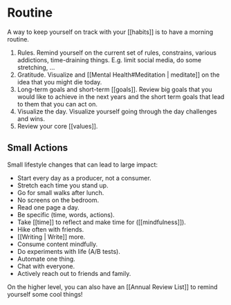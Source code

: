# Routine

A way to keep yourself on track with your [[habits]] is to have a morning routine.

1. Rules. Remind yourself on the current set of rules, constrains, various addictions, time-draining things. E.g. limit social media, do some stretching, ...
2. Gratitude. Visualize and [[Mental Health#Meditation | meditate]] on the idea that you might die today.
3. Long-term goals and short-term [[goals]]. Review big goals that you would like to achieve in the next years and the short term goals that lead to them that you can act on.
4. Visualize the day. Visualize yourself going through the day challenges and wins.
5. Review your core [[values]].

## Small Actions

Small lifestyle changes that can lead to large impact:
- Start every day as a producer, not a consumer.
- Stretch each time you stand up.
- Go for small walks after lunch.
- No screens on the bedroom.
- Read one page a day.
- Be specific (time, words, actions).
- Take [[time]] to reflect and make time for ([[mindfulness]]).
- Hike often with friends.
- [[Writing | Write]] more.
- Consume content mindfully.
- Do experiments with life (A/B tests).
- Automate one thing.
- Chat with everyone.
- Actively reach out to friends and family.

On the higher level, you can also have an [[Annual Review List]] to remind yourself some cool things!
